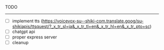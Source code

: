 TODO

------------

- [ ] implement tts (https://voicevox-su--shiki-com.translate.goog/su-shikiapis/ttsquest/?_x_tr_sl=ja&_x_tr_tl=en&_x_tr_hl=en&_x_tr_pto=sc)
- [ ] chatgpt api
- [ ] proper express server
- [ ] cleanup
